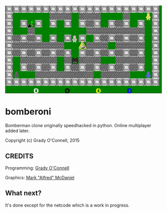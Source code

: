 ![bomberoni](https://github.com/flipcoder/bomberoni/blob/master/screen.png?raw=true)

# bomberoni

Bomberman clone originally speedhacked in python.
Online multiplayer added later.

Copyright (c) Grady O'Connell, 2015

## CREDITS

Programming: [Grady O'Connell](http://github.com/flipcoder)

Graphics: [Mark "Alfred" McDaniel](http://github.com/alfredanonymous)

## What next?

It's done except for the netcode which is a work in progress.

